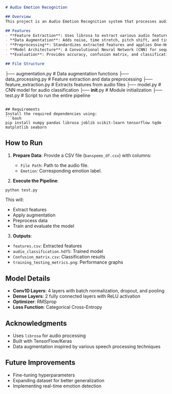 ```markdown
# Audio Emotion Recognition

## Overview
This project is an Audio Emotion Recognition system that processes audio files, extracts features, and trains a deep learning model to classify emotions from speech signals. The system supports data augmentation, feature extraction, model training, and evaluation.

## Features
- **Feature Extraction**: Uses librosa to extract various audio features like Zero Crossing Rate, Chroma Features, MFCC, RMS, and Mel Spectrogram.
- **Data Augmentation**: Adds noise, time stretch, pitch shift, and time shift to improve model robustness.
- **Preprocessing**: Standardizes extracted features and applies One-Hot Encoding to emotion labels.
- **Model Architecture**: A Convolutional Neural Network (CNN) for sequence modeling.
- **Evaluation**: Provides accuracy, confusion matrix, and classification report.

## File Structure
```
├── augmentation.py       # Data augmentation functions
├── data_processing.py    # Feature extraction and data preprocessing
├── feature_extraction.py # Extracts features from audio files
├── model.py              # CNN model for audio classification
├── __init__.py           # Module initialization
├── test.py               # Script to run the entire pipeline
```

## Requirements
Install the required dependencies using:
```bash
pip install numpy pandas librosa joblib scikit-learn tensorflow tqdm matplotlib seaborn
```

## How to Run
1. **Prepare Data**: Provide a CSV file (`banspemo_df.csv`) with columns:
   - `File Path`: Path to the audio file.
   - `Emotion`: Corresponding emotion label.

2. **Execute the Pipeline**:
```bash
python test.py
```
This will:
- Extract features
- Apply augmentation
- Preprocess data
- Train and evaluate the model

3. **Outputs**:
- `features.csv`: Extracted features
- `audio_classification.hdf5`: Trained model
- `Confusion_matrix.csv`: Classification results
- `training_testing_metrics.png`: Performance graphs

## Model Details
- **Conv1D Layers**: 4 layers with batch normalization, dropout, and pooling
- **Dense Layers**: 2 fully connected layers with ReLU activation
- **Optimizer**: RMSprop
- **Loss Function**: Categorical Cross-Entropy

## Acknowledgments
- Uses `librosa` for audio processing
- Built with TensorFlow/Keras
- Data augmentation inspired by various speech processing techniques

## Future Improvements
- Fine-tuning hyperparameters
- Expanding dataset for better generalization
- Implementing real-time emotion detection
```

